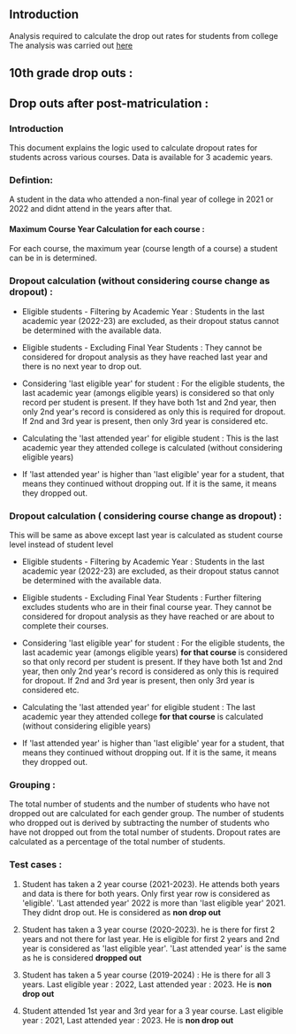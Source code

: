 ## Introduction 
Analysis required to calculate the drop out rates for students from college 
 The analysis was carried out [here](https://colab.research.google.com/drive/13TfDJ94UwWiFQ1zycXdYwR31GrIp5Pja?usp=sharing)

## 10th grade drop outs : 



## Drop outs after post-matriculation : 

### Introduction
This document explains the logic used to calculate dropout rates for students across various courses. Data is available for 3  academic years. 
### Defintion:  

A student in the data who attended a non-final year of college in 2021 or 2022 and didnt attend in the years after that. 

#### Maximum Course Year Calculation for each course : 
For each course, the maximum year (course length of a course) a student can be in is determined.


### Dropout calculation (without considering course change as dropout) :  

 - Eligible students - Filtering by Academic Year :
Students in the last academic year (2022-23) are excluded, as their dropout status cannot be determined with the available data.

- Eligible students - Excluding Final Year Students : They cannot be considered for dropout analysis as they have reached last year and there is no next year to drop out.

-  Considering 'last eligible year' for student :  For the eligible students, the last academic year (amongs eligible years) is considered so that only record per student is present.  If they have both 1st and 2nd year, then only 2nd year's record is considered as only this is required for dropout. If 2nd and 3rd year is present, then only 3rd year is considered etc.  

- Calculating the 'last attended year' for eligible student :  This is the last academic year they attended college is calculated (without considering eligible years)

- If 'last attended year' is higher than 'last eligible' year for a student, that means they continued without dropping out. If it is the same, it means they dropped out.

### Dropout calculation ( considering course change as dropout) :  

This will be same as above except last year is calculated as student course level instead of student level

 - Eligible students - Filtering by Academic Year :
Students in the last academic year (2022-23) are excluded, as their dropout status cannot be determined with the available data.

- Eligible students - Excluding Final Year Students :
Further filtering excludes students who are in their final course year. They cannot be considered for dropout analysis as they have reached or are about to complete their courses.

-  Considering 'last eligible year' for student :  For the eligible students, the last academic year (amongs eligible years) **for that course** is considered so that only record per student is present.  If they have both 1st and 2nd year, then only 2nd year's record is considered as only this is required for dropout. If 2nd and 3rd year is present, then only 3rd year is considered etc.  

- Calculating the 'last attended year' for eligible student :  The last academic year they attended college **for that course** is calculated (without considering eligible years)

- If 'last attended year' is higher than 'last eligible' year for a student, that means they continued without dropping out. If it is the same, it means they dropped out.


### Grouping :  
The total number of students and the number of students who have not dropped out are calculated for each gender group.
The number of students who dropped out is derived by subtracting the number of students who have not dropped out from the total number of students.
Dropout rates are calculated as a percentage of the total number of students.


### Test cases : 

1. Student has taken a 2 year course (2021-2023). He attends both years and data is there for both years.
Only first year row is considered as 'eligible'. 'Last attended year' 2022 is more than 'last eligible year' 2021. They didnt drop out. He is considered as **non drop out** 

2.  Student has taken a 3 year course (2020-2023). he is there for first 2 years and not there for last year.
He is eligible for first 2 years and 2nd year is considered as 'last eligible year'. 'Last attended year' is the same as he is considered **dropped out**

3. Student has taken a 5 year course (2019-2024) : He is there for all 3 years.  Last eligible year :  2022, Last attended year :  2023. He is **non drop out**

4. Student attended 1st year and 3rd year for a 3 year course. Last eligible year :  2021, Last attended year :  2023. He is **non drop out**
